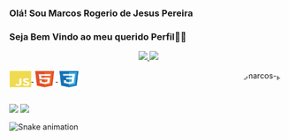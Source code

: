### Olá! Sou Marcos Rogerio de Jesus Pereira
### Seja Bem Vindo ao meu querido Perfil🐱‍👤

<div align="center">
  <a href="https://github.com/marcosrogeriio">
  <img height="180em" src="https://github-readme-stats.vercel.app/api?username=marcosrogeriio&show_icons=true&theme=radical&include_all_commits=true&count_private=true"/>
  <img height="180em" src="https://github-readme-stats.vercel.app/api/top-langs/?username=marcosrogeriio&layout=compact&langs_count=7&theme=radical"/>
</div>
<div style="display: inline_block"><br>
  <img align="center" alt="marcos-Js" height="30" width="40" src="https://raw.githubusercontent.com/devicons/devicon/master/icons/javascript/javascript-plain.svg">
  <img align="center" alt="marcos-HTML" height="30" width="40" src="https://raw.githubusercontent.com/devicons/devicon/master/icons/html5/html5-original.svg">
  <img align="center" alt="marcos-CSS" height="30" width="40" src="https://raw.githubusercontent.com/devicons/devicon/master/icons/css3/css3-original.svg">
  <img align="right" alt="marcos-pic" height="150" style="border-radius:50px;"
</div>
  
  ##
<div>
  <a href="https://instagram.com/sz_marcos_sz" target="_blank"><img src="https://img.shields.io/badge/-Instagram-%23E4405F?style=for-the-badge&logo=instagram&logoColor=white" target="_blank"></a> 
  <a href="https://www.linkedin.com/in/marcos-rogerio-9426901a2/" target="_blank"><img src="https://img.shields.io/badge/-LinkedIn-%230077B5?style=for-the-badge&logo=linkedin&logoColor=white" target="_blank"></a> 

![Snake animation](https://https://github.com/marcosrogeriio/marcosrogeriio/blob/output/github-contribution-grid-snake.svg)
